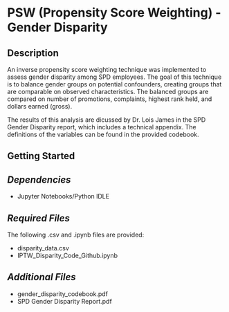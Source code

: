 # PSW (Propensity Score Weighting) - Gender Disparity

## Description

An inverse propensity score weighting technique was implemented to assess gender disparity among SPD employees. The goal of this technique is to balance gender groups on potential confounders, creating groups that are comparable on observed characteristics. The balanced groups are compared on number of promotions, complaints, highest rank held, and dollars earned (gross). 

The results of this analysis are dicussed by Dr. Lois James in the SPD Gender Disparity report, which includes a technical appendix. The definitions of the variables can be found in the provided codebook.

## Getting Started

## _Dependencies_

- Jupyter Notebooks/Python IDLE

## _Required Files_

The following .csv and .ipynb files are provided:

- disparity_data.csv
- IPTW_Disparity_Code_Github.ipynb

## _Additional Files_

- gender_disparity_codebook.pdf
- SPD Gender Disparity Report.pdf
